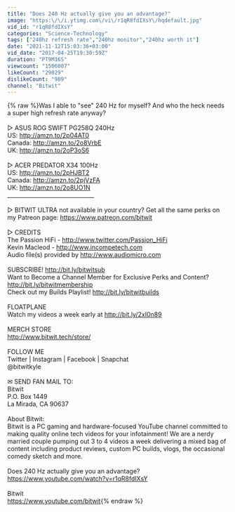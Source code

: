 ```yaml
---
title: "Does 240 Hz actually give you an advantage?"
image: "https:\/\/i.ytimg.com\/vi\/r1qR8fdIXsY\/hqdefault.jpg"
vid_id: "r1qR8fdIXsY"
categories: "Science-Technology"
tags: ["240hz refresh rate","240hz monitor","240hz worth it"]
date: "2021-11-12T15:03:36+03:00"
vid_date: "2017-04-25T19:30:59Z"
duration: "PT9M16S"
viewcount: "1506007"
likeCount: "29029"
dislikeCount: "989"
channel: "Bitwit"
---
```

{% raw %}Was I able to &quot;see&quot; 240 Hz for myself? And who the heck needs a super high refresh rate anyway? <br /><br />▷ ASUS ROG SWIFT PG258Q 240Hz<br />US: <a rel="nofollow" target="blank" href="http://amzn.to/2p04AT0">http://amzn.to/2p04AT0</a><br />Canada: <a rel="nofollow" target="blank" href="http://amzn.to/2o8VrbE">http://amzn.to/2o8VrbE</a><br />UK: <a rel="nofollow" target="blank" href="http://amzn.to/2oP3oS6">http://amzn.to/2oP3oS6</a><br /><br />▷ ACER PREDATOR X34 100Hz<br />US: <a rel="nofollow" target="blank" href="http://amzn.to/2pHJBT2">http://amzn.to/2pHJBT2</a><br />Canada: <a rel="nofollow" target="blank" href="http://amzn.to/2pjVzFA">http://amzn.to/2pjVzFA</a><br />UK: <a rel="nofollow" target="blank" href="http://amzn.to/2o8UO1N">http://amzn.to/2o8UO1N</a><br />_______________________________<br /><br />▷ BITWIT ULTRA not available in your country? Get all the same perks on my Patreon page: <a rel="nofollow" target="blank" href="https://www.patreon.com/bitwit">https://www.patreon.com/bitwit</a><br /><br />▷ CREDITS<br />The Passion HiFi - <a rel="nofollow" target="blank" href="http://www.twitter.com/Passion_HiFi">http://www.twitter.com/Passion_HiFi</a><br />Kevin Macleod - <a rel="nofollow" target="blank" href="http://www.incompetech.com">http://www.incompetech.com</a><br />Audio file(s) provided by <a rel="nofollow" target="blank" href="http://www.audiomicro.com">http://www.audiomicro.com</a><br /><br />SUBSCRIBE! <a rel="nofollow" target="blank" href="http://bit.ly/bitwitsub">http://bit.ly/bitwitsub</a><br />Want to Become a Channel Member for Exclusive Perks and Content? <a rel="nofollow" target="blank" href="http://bit.ly/bitwitmembership">http://bit.ly/bitwitmembership</a><br />Check out my Builds Playlist! <a rel="nofollow" target="blank" href="http://bit.ly/bitwitbuilds">http://bit.ly/bitwitbuilds</a><br /><br />FLOATPLANE<br />Watch my videos a week early at <a rel="nofollow" target="blank" href="http://bit.ly/2xI0n89">http://bit.ly/2xI0n89</a><br /><br />MERCH STORE<br /> <a rel="nofollow" target="blank" href="http://www.bitwit.tech/store/">http://www.bitwit.tech/store/</a><br /><br />FOLLOW ME <br />Twitter | Instagram | Facebook | Snapchat<br />@bitwitkyle<br /><br />✉ SEND FAN MAIL TO:<br />Bitwit<br />P.O. Box 1449<br />La Mirada, CA 90637<br /><br />About Bitwit:<br />Bitwit is a PC gaming and hardware-focused YouTube channel committed to making quality online tech videos for your infotainment! We are a nerdy married couple pumping out 3 to 4 videos a week delivering a mixed bag of content including product reviews, custom PC builds, vlogs, the occasional comedy sketch and more.<br /><br />Does 240 Hz actually give you an advantage?<br /><a rel="nofollow" target="blank" href="https://www.youtube.com/watch?v=r1qR8fdIXsY">https://www.youtube.com/watch?v=r1qR8fdIXsY</a><br /><br />Bitwit<br /><a rel="nofollow" target="blank" href="https://www.youtube.com/bitwit">https://www.youtube.com/bitwit</a>{% endraw %}
